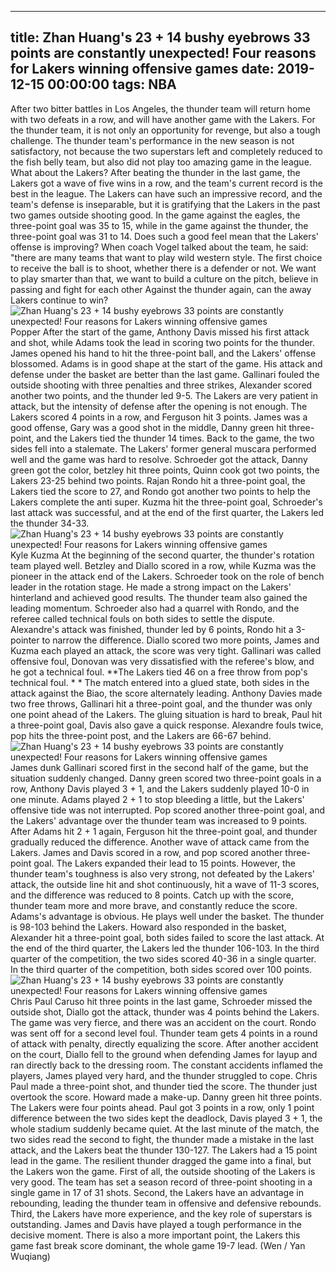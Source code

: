 
---
title: Zhan Huang's 23 + 14 bushy eyebrows 33 points are constantly unexpected! Four reasons for Lakers winning offensive games
date: 2019-12-15 00:00:00
tags:  NBA
---
After two bitter battles in Los Angeles, the thunder team will return home with two defeats in a row, and will have another game with the Lakers. For the thunder team, it is not only an opportunity for revenge, but also a tough challenge. The thunder team's performance in the new season is not satisfactory, not because the two superstars left and completely reduced to the fish belly team, but also did not play too amazing game in the league.
What about the Lakers? After beating the thunder in the last game, the Lakers got a wave of five wins in a row, and the team's current record is the best in the league. The Lakers can have such an impressive record, and the team's defense is inseparable, but it is gratifying that the Lakers in the past two games outside shooting good. In the game against the eagles, the three-point goal was 35 to 15, while in the game against the thunder, the three-point goal was 31 to 14.
Does such a good feel mean that the Lakers' offense is improving? When coach Vogel talked about the team, he said: "there are many teams that want to play wild western style. The first choice to receive the ball is to shoot, whether there is a defender or not. We want to play smarter than that, we want to build a culture on the pitch, believe in passing and fight for each other
Against the thunder again, can the away Lakers continue to win?
![Zhan Huang's 23 + 14 bushy eyebrows 33 points are constantly unexpected! Four reasons for Lakers winning offensive games](d93f0fa24bc44159a7c4130a99b936e9.jpg)
Popper
After the start of the game, Anthony Davis missed his first attack and shot, while Adams took the lead in scoring two points for the thunder. James opened his hand to hit the three-point ball, and the Lakers' offense blossomed. Adams is in good shape at the start of the game. His attack and defense under the basket are better than the last game. Gallinari fouled the outside shooting with three penalties and three strikes, Alexander scored another two points, and the thunder led 9-5.
The Lakers are very patient in attack, but the intensity of defense after the opening is not enough. The Lakers scored 4 points in a row, and Ferguson hit 3 points. James was a good offense, Gary was a good shot in the middle, Danny green hit three-point, and the Lakers tied the thunder 14 times. Back to the game, the two sides fell into a stalemate. The Lakers' former general muscara performed well and the game was hard to resolve.
Schroeder got the attack, Danny green got the color, betzley hit three points, Quinn cook got two points, the Lakers 23-25 behind two points. Rajan Rondo hit a three-point goal, the Lakers tied the score to 27, and Rondo got another two points to help the Lakers complete the anti super. Kuzma hit the three-point goal, Schroeder's last attack was successful, and at the end of the first quarter, the Lakers led the thunder 34-33.
![Zhan Huang's 23 + 14 bushy eyebrows 33 points are constantly unexpected! Four reasons for Lakers winning offensive games](9f00ded2e55a4454bde672789a44b37c.jpg)
Kyle Kuzma
At the beginning of the second quarter, the thunder's rotation team played well. Betzley and Diallo scored in a row, while Kuzma was the pioneer in the attack end of the Lakers. Schroeder took on the role of bench leader in the rotation stage. He made a strong impact on the Lakers' hinterland and achieved good results. The thunder team also gained the leading momentum. Schroeder also had a quarrel with Rondo, and the referee called technical fouls on both sides to settle the dispute.
Alexandre's attack was finished, thunder led by 6 points, Rondo hit a 3-pointer to narrow the difference. Diallo scored two more points, James and Kuzma each played an attack, the score was very tight. Gallinari was called offensive foul, Donovan was very dissatisfied with the referee's blow, and he got a technical foul. **The Lakers tied 46 on a free throw from pop's technical foul. * *
The match entered into a glued state, both sides in the attack against the Biao, the score alternately leading. Anthony Davies made two free throws, Gallinari hit a three-point goal, and the thunder was only one point ahead of the Lakers. The gluing situation is hard to break, Paul hit a three-point goal, Davis also gave a quick response. Alexandre fouls twice, pop hits the three-point post, and the Lakers are 66-67 behind.
![Zhan Huang's 23 + 14 bushy eyebrows 33 points are constantly unexpected! Four reasons for Lakers winning offensive games](3ded299f814b411d89b99658f7ce1da2.jpg)
James dunk
Gallinari scored first in the second half of the game, but the situation suddenly changed. Danny green scored two three-point goals in a row, Anthony Davis played 3 + 1, and the Lakers suddenly played 10-0 in one minute. Adams played 2 + 1 to stop bleeding a little, but the Lakers' offensive tide was not interrupted. Pop scored another three-point goal, and the Lakers' advantage over the thunder team was increased to 9 points.
After Adams hit 2 + 1 again, Ferguson hit the three-point goal, and thunder gradually reduced the difference. Another wave of attack came from the Lakers. James and Davis scored in a row, and pop scored another three-point goal. The Lakers expanded their lead to 15 points. However, the thunder team's toughness is also very strong, not defeated by the Lakers' attack, the outside line hit and shot continuously, hit a wave of 11-3 scores, and the difference was reduced to 8 points.
Catch up with the score, thunder team more and more brave, and constantly reduce the score. Adams's advantage is obvious. He plays well under the basket. The thunder is 98-103 behind the Lakers. Howard also responded in the basket, Alexander hit a three-point goal, both sides failed to score the last attack. At the end of the third quarter, the Lakers led the thunder 106-103.
In the third quarter of the competition, the two sides scored 40-36 in a single quarter. In the third quarter of the competition, both sides scored over 100 points.
![Zhan Huang's 23 + 14 bushy eyebrows 33 points are constantly unexpected! Four reasons for Lakers winning offensive games](3f6778f8dad74e8c818d5b688c62656f.jpg)
Chris Paul
Caruso hit three points in the last game, Schroeder missed the outside shot, Diallo got the attack, thunder was 4 points behind the Lakers. The game was very fierce, and there was an accident on the court. Rondo was sent off for a second level foul. Thunder team gets 4 points in a round of attack with penalty, directly equalizing the score. After another accident on the court, Diallo fell to the ground when defending James for layup and ran directly back to the dressing room.
The constant accidents inflamed the players, James played very hard, and the thunder struggled to cope. Chris Paul made a three-point shot, and thunder tied the score. The thunder just overtook the score. Howard made a make-up. Danny green hit three points. The Lakers were four points ahead. Paul got 3 points in a row, only 1 point difference between the two sides kept the deadlock, Davis played 3 + 1, the whole stadium suddenly became quiet.
At the last minute of the match, the two sides read the second to fight, the thunder made a mistake in the last attack, and the Lakers beat the thunder 130-127.
The Lakers had a 15 point lead in the game. The resilient thunder dragged the game into a final, but the Lakers won the game. First of all, the outside shooting of the Lakers is very good. The team has set a season record of three-point shooting in a single game in 17 of 31 shots. Second, the Lakers have an advantage in rebounding, leading the thunder team in offensive and defensive rebounds. Third, the Lakers have more experience, and the key role of superstars is outstanding. James and Davis have played a tough performance in the decisive moment.
There is also a more important point, the Lakers this game fast break score dominant, the whole game 19-7 lead.
(Wen / Yan Wuqiang)